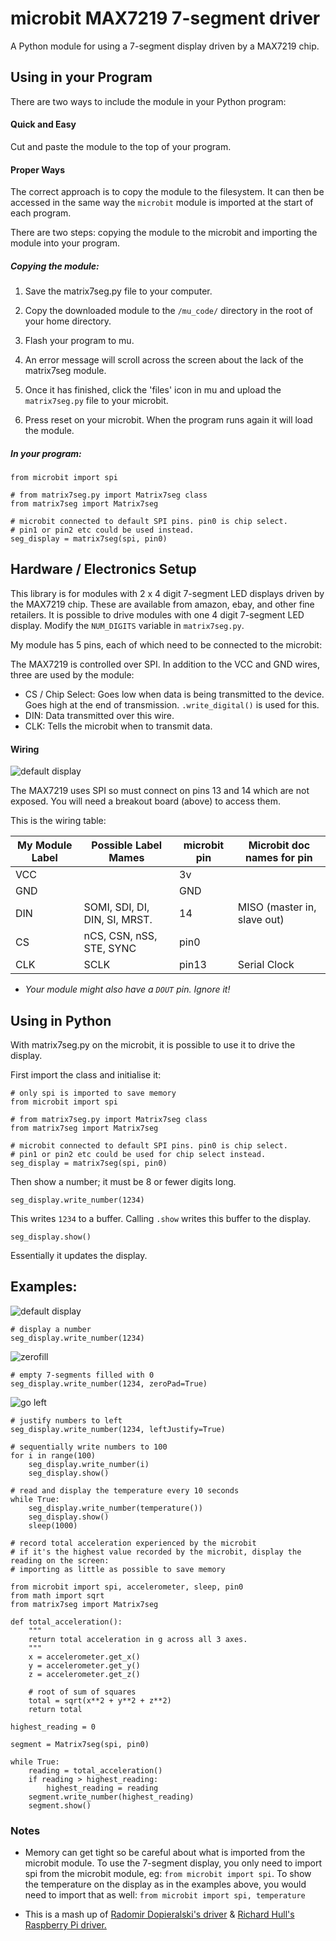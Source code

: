 microbit MAX7219 7-segment driver
=================================

A Python module for using a 7-segment display driven by a MAX7219 chip.

## Using in your Program

There are two ways to include the module in your Python program:

#### Quick and Easy

Cut and paste the module to the top of your program.

#### Proper Ways

The correct approach is to copy the module to the filesystem. It can then be accessed in the same way the `microbit` module is imported at the start of each program.

There are two steps: copying the module to the microbit and importing the module into your program.

##### Copying the module:

1. Save the matrix7seg.py file to your computer.

2. Copy the downloaded module to the `/mu_code/` directory in the root of your home directory.

3. Flash your program to mu.

4. An error message will scroll across the screen about the lack of the matrix7seg module.

5. Once it has finished, click the 'files' icon in mu and upload the `matrix7seg.py` file to your microbit.

6. Press reset on your microbit. When the program runs again it will load the module.

##### In your program:

```
from microbit import spi

# from matrix7seg.py import Matrix7seg class
from matrix7seg import Matrix7seg

# microbit connected to default SPI pins. pin0 is chip select. 
# pin1 or pin2 etc could be used instead.
seg_display = matrix7seg(spi, pin0)

```

## Hardware / Electronics Setup

This library is for modules with 2 x 4 digit 7-segment LED displays driven by the MAX7219 chip. These are available from amazon, ebay, and other fine retailers. It is possible to  drive modules with one 4 digit 7-segment LED display. Modify the `NUM_DIGITS` variable in `matrix7seg.py`.

My module has 5 pins, each of which need to be connected to the microbit:

The MAX7219 is controlled over SPI. In addition to the VCC and GND wires, three are used by the module:

* CS / Chip Select: Goes low when data is being transmitted to the device. Goes high at the end of transmission. `.write_digital()` is used for this.
* DIN: Data transmitted over this wire.
* CLK: Tells the microbit when to transmit data.

#### Wiring

![default display](images/segment-wired.jpg)

The MAX7219 uses SPI so must connect on pins 13 and 14 which are not exposed. You will need a breakout board (above) to access them.

This is the wiring table:

| My Module Label | Possible Label Mames | microbit pin | Microbit doc names for pin |
|--- |--- |--- |--- |
| VCC |  | 3v | |
| GND |  | GND | |
| DIN | SOMI, SDI, DI, DIN, SI, MRST. | 14 | MISO (master in, slave out) |
| CS | nCS, CSN, nSS, STE, SYNC | pin0 | |
| CLK | SCLK | pin13 | Serial Clock | 

* *Your module might also have a `DOUT` pin. Ignore it!*

## Using in Python

With matrix7seg.py on the microbit, it is possible to use it to drive the display.

First import the class and initialise it:

```
# only spi is imported to save memory
from microbit import spi

# from matrix7seg.py import Matrix7seg class
from matrix7seg import Matrix7seg

# microbit connected to default SPI pins. pin0 is chip select. 
# pin1 or pin2 etc could be used for chip select instead.
seg_display = matrix7seg(spi, pin0)
```

Then show a number; it must be 8 or fewer digits long.

```
seg_display.write_number(1234)
```

This writes `1234` to a buffer. Calling `.show` writes this buffer to the display.

```
seg_display.show()
```

Essentially it updates the display.

## Examples:

![default display](images/segment-default.jpg)

```
# display a number
seg_display.write_number(1234)
```

![zerofill](images/segment-zerofill.jpg)

```
# empty 7-segments filled with 0
seg_display.write_number(1234, zeroPad=True)
```

![go left](images/segment-left.jpg)
```
# justify numbers to left
seg_display.write_number(1234, leftJustify=True)
```
```
# sequentially write numbers to 100
for i in range(100)
    seg_display.write_number(i)
    seg_display.show()
```

```
# read and display the temperature every 10 seconds
while True:
    seg_display.write_number(temperature())
    seg_display.show()
    sleep(1000)
```

```
# record total acceleration experienced by the microbit
# if it's the highest value recorded by the microbit, display the reading on the screen:
# importing as little as possible to save memory

from microbit import spi, accelerometer, sleep, pin0
from math import sqrt
from matrix7seg import Matrix7seg

def total_acceleration():
    """
    return total acceleration in g across all 3 axes.
    """
    x = accelerometer.get_x()
    y = accelerometer.get_y()
    z = accelerometer.get_z()

    # root of sum of squares
    total = sqrt(x**2 + y**2 + z**2)
    return total

highest_reading = 0 

segment = Matrix7seg(spi, pin0)

while True:
    reading = total_acceleration()
    if reading > highest_reading:
        highest_reading = reading
    segment.write_number(highest_reading)
    segment.show()
```

### Notes 
* Memory can get tight so be careful about what is imported from the microbit module. To use the 7-segment display, you only need to import spi from the microbit module, eg: `from microbit import spi`. To show the temperature on the display as in the examples above, you would need to import that as well: `from microbit import spi, temperature`

* This is a mash up of [Radomir Dopieralski's driver][1] & [Richard Hull's Raspberry Pi driver.][2]

[1]: https://bitbucket.org/thesheep/micropython-max7219/src/280d2da980f7d5dc14683246a808cf6a908d087d/max7219.py?at=default&fileviewer=file-view-default
[2]: https://github.com/rm-hull/max7219/blob/master/README.rst